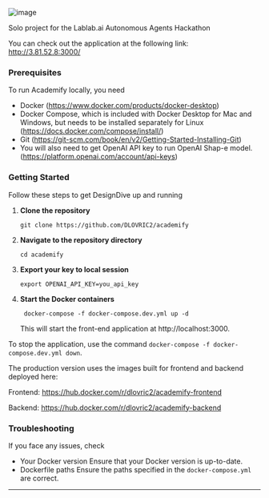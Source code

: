 ![image](https://github.com/DLOVRIC2/academify/assets/66421606/07baa614-f7a3-4e8c-84d7-274ba9c95736)

Solo project for the Lablab.ai Autonomous Agents Hackathon

You can check out the application at the following link:
http://3.81.52.8:3000/


### Prerequisites

To run Academify locally, you need

- Docker (https://www.docker.com/products/docker-desktop)
- Docker Compose, which is included with Docker Desktop for Mac and Windows, but needs to be installed separately for Linux (https://docs.docker.com/compose/install/)
- Git (https://git-scm.com/book/en/v2/Getting-Started-Installing-Git)
- You will also need to get OpenAI API key to run OpenAI Shap-e model. (https://platform.openai.com/account/api-keys)


### Getting Started

Follow these steps to get DesignDive up and running

1. **Clone the repository**
   ```
   git clone https://github.com/DLOVRIC2/academify
   ```

2. **Navigate to the repository directory**
   ```
   cd academify
   ```

3. **Export your key to local session**
   ```
   export OPENAI_API_KEY=you_api_key
   ```

4. **Start the Docker containers**
   ```
    docker-compose -f docker-compose.dev.yml up -d
   ```

   This will start the front-end application at http://localhost:3000.

To stop the application, use the command `docker-compose -f docker-compose.dev.yml down`.

The production version uses the images built for frontend and backend deployed here: 

Frontend: https://hub.docker.com/r/dlovric2/academify-frontend

Backend: https://hub.docker.com/r/dlovric2/academify-backend

### Troubleshooting

If you face any issues, check

- Your Docker version Ensure that your Docker version is up-to-date.
- Dockerfile paths Ensure the paths specified in the `docker-compose.yml` are correct.

---
